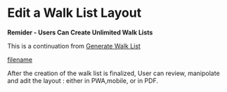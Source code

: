 # Edit a Walk List Layout

**Remider - Users Can Create Unlimited Walk Lists**

This is a continuation from [Generate Walk List](../tutorials/canvassing-app/create-a-walklist/index.md)

[filename](edit-walklist-layout.mp4 ':include :type=video')

After the creation of the walk list is finalized, User can review, manipolate and adit the layout : either in PWA,mobile, or in PDF.
 















